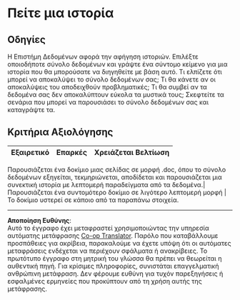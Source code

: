 <!--
CO_OP_TRANSLATOR_METADATA:
{
  "original_hash": "8980d7efd101c82d6d6ffc3458214120",
  "translation_date": "2025-08-26T22:39:10+00:00",
  "source_file": "4-Data-Science-Lifecycle/16-communication/assignment.md",
  "language_code": "el"
}
-->
# Πείτε μια ιστορία

## Οδηγίες

Η Επιστήμη Δεδομένων αφορά την αφήγηση ιστοριών. Επιλέξτε οποιοδήποτε σύνολο δεδομένων και γράψτε ένα σύντομο κείμενο για μια ιστορία που θα μπορούσατε να διηγηθείτε με βάση αυτό. Τι ελπίζετε ότι μπορεί να αποκαλύψει το σύνολο δεδομένων σας; Τι θα κάνετε αν οι αποκαλύψεις του αποδειχθούν προβληματικές; Τι θα συμβεί αν τα δεδομένα σας δεν αποκαλύπτουν εύκολα τα μυστικά τους; Σκεφτείτε τα σενάρια που μπορεί να παρουσιάσει το σύνολο δεδομένων σας και καταγράψτε τα.

## Κριτήρια Αξιολόγησης

Εξαιρετικό | Επαρκές | Χρειάζεται Βελτίωση
--- | --- | -- |

Παρουσιάζεται ένα δοκίμιο μιας σελίδας σε μορφή .doc, όπου το σύνολο δεδομένων εξηγείται, τεκμηριώνεται, αποδίδεται και παρουσιάζεται μια συνεκτική ιστορία με λεπτομερή παραδείγματα από τα δεδομένα.| Παρουσιάζεται ένα συντομότερο δοκίμιο σε λιγότερο λεπτομερή μορφή | Το δοκίμιο υστερεί σε κάποιο από τα παραπάνω στοιχεία.

---

**Αποποίηση Ευθύνης**:  
Αυτό το έγγραφο έχει μεταφραστεί χρησιμοποιώντας την υπηρεσία αυτόματης μετάφρασης [Co-op Translator](https://github.com/Azure/co-op-translator). Παρόλο που καταβάλλουμε προσπάθειες για ακρίβεια, παρακαλούμε να έχετε υπόψη ότι οι αυτόματες μεταφράσεις ενδέχεται να περιέχουν σφάλματα ή ανακρίβειες. Το πρωτότυπο έγγραφο στη μητρική του γλώσσα θα πρέπει να θεωρείται η αυθεντική πηγή. Για κρίσιμες πληροφορίες, συνιστάται επαγγελματική ανθρώπινη μετάφραση. Δεν φέρουμε ευθύνη για τυχόν παρεξηγήσεις ή εσφαλμένες ερμηνείες που προκύπτουν από τη χρήση αυτής της μετάφρασης.